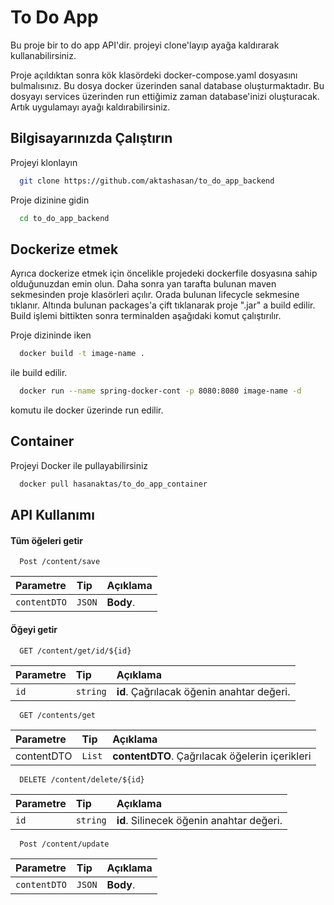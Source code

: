 
# To Do App

Bu proje bir to do app API'dir. projeyi clone'layıp ayağa kaldırarak kullanabilirsiniz.

Proje açıldıktan sonra kök klasördeki docker-compose.yaml dosyasını bulmalısınız. Bu dosya docker üzerinden sanal database oluşturmaktadır. Bu dosyayı services üzerinden run ettiğimiz zaman database'inizi oluşturacak. Artık uygulamayı ayağı kaldırabilirsiniz.
## Bilgisayarınızda Çalıştırın

Projeyi klonlayın

```bash
  git clone https://github.com/aktashasan/to_do_app_backend
```

Proje dizinine gidin

```bash
  cd to_do_app_backend
```

  
## Dockerize etmek
Ayrıca dockerize etmek için öncelikle projedeki dockerfile dosyasına sahip olduğunuzdan emin olun. Daha sonra yan tarafta bulunan maven sekmesinden proje klasörleri açılır. Orada bulunan lifecycle sekmesine tıklanır. Altında bulunan packages'a çift tıklanarak proje ".jar" a build edilir. Build işlemi bittikten sonra terminalden aşağıdaki komut çalıştırılır.

Proje dizininde iken

```bash
  docker build -t image-name .
```
ile build edilir.

```bash
  docker run --name spring-docker-cont -p 8080:8080 image-name -d
```
komutu ile docker üzerinde run edilir. 
## Container

Projeyi Docker ile pullayabilirsiniz

```bash
  docker pull hasanaktas/to_do_app_container
```
## API Kullanımı

#### Tüm öğeleri getir

```http
  Post /content/save
```

| Parametre | Tip     | Açıklama                |
| :-------- | :------- | :------------------------- |
| `contentDTO` | `JSON` | **Body**. |

#### Öğeyi getir

```http
  GET /content/get/id/${id}
```

| Parametre | Tip     | Açıklama                       |
| :-------- | :------- | :-------------------------------- |
| `id`      | `string` | **id**. Çağrılacak öğenin anahtar değeri. |

```http
  GET /contents/get
```

| Parametre | Tip     | Açıklama                       |
| :-------- | :------- | :-------------------------------- |
| contentDTO      | `List` | **contentDTO**. Çağrılacak öğelerin içerikleri |

```http
  DELETE /content/delete/${id}
```

| Parametre | Tip     | Açıklama                       |
| :-------- | :------- | :-------------------------------- |
| `id`      | `string` | **id**. Silinecek öğenin anahtar değeri. |

```http
  Post /content/update
```

| Parametre | Tip     | Açıklama                |
| :-------- | :------- | :------------------------- |
| `contentDTO` | `JSON` | **Body**. |

  

